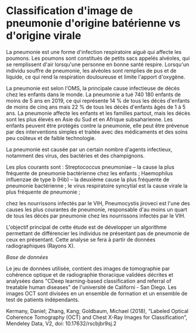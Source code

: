 # Classification d'image de pneumonie d'origine batérienne vs d'origine virale

La pneumonie est une forme d'infection respiratoire aiguë qui affecte les poumons. Les poumons sont constitués de petits sacs appelés alvéoles, qui se remplissent d'air lorsqu'une personne en bonne santé respire. Lorsqu'un individu souffre de pneumonie, les alvéoles sont remplies de pus et de liquide, ce qui rend la respiration douloureuse et limite l'apport d'oxygène.

La pneumonie est selon l'OMS, la principale cause infectieuse de décès chez les enfants dans le monde. La pneumonie a tué 740 180 enfants de moins de 5 ans en 2019, ce qui représente 14 % de tous les décès d'enfants de moins de cinq ans mais 22 % de tous les décès d'enfants âgés de 1 à 5 ans. La pneumonie affecte les enfants et les familles partout, mais les décès sont les plus élevés en Asie du Sud et en Afrique subsaharienne. Les enfants peuvent être protégés contre la pneumonie, elle peut être prévenue par des interventions simples et traitée avec des médicaments et des soins peu coûteux et de faible technologie.

La pneumonie est causée par un certain nombre d'agents infectieux, notamment des virus, des bactéries et des champignons. 

Les plus courants sont : 
Streptococcus pneumoniae – la cause la plus fréquente de pneumonie bactérienne chez les enfants ; 
Haemophilus influenzae de type b (Hib) – la deuxième cause la plus fréquente de pneumonie bactérienne ;
le virus respiratoire syncytial est la cause virale la plus fréquente de pneumonie ;

chez les nourrissons infectés par le VIH, Pneumocystis jiroveci est l'une des causes les plus courantes de pneumonie, responsable d'au moins un quart de tous les décès par pneumonie chez les nourrissons infectés par le VIH.

L'objectif principal de cette étude est de développer un algorithme permettant de différencier les individus ne présentant pas de pneumonie de ceux en présentant. Cette analyse se fera à partir de données radiographiques (Rayons X).

*Base de données* 

Le jeu de données utilisée, contient des images de tomographie par cohérence optique et de radiographie thoracique validées décrites et analysées dans "CDeep learning-based classification and referral of treatable human diseases" de l'université de Californi - San Diego. Les images OCT sont divisées en un ensemble de formation et un ensemble de test de patients indépendants.

Kermany, Daniel; Zhang, Kang; Goldbaum, Michael (2018), “Labeled Optical Coherence Tomography (OCT) and Chest X-Ray Images for Classification”, Mendeley Data, V2, doi: 10.17632/rscbjbr9sj.2
